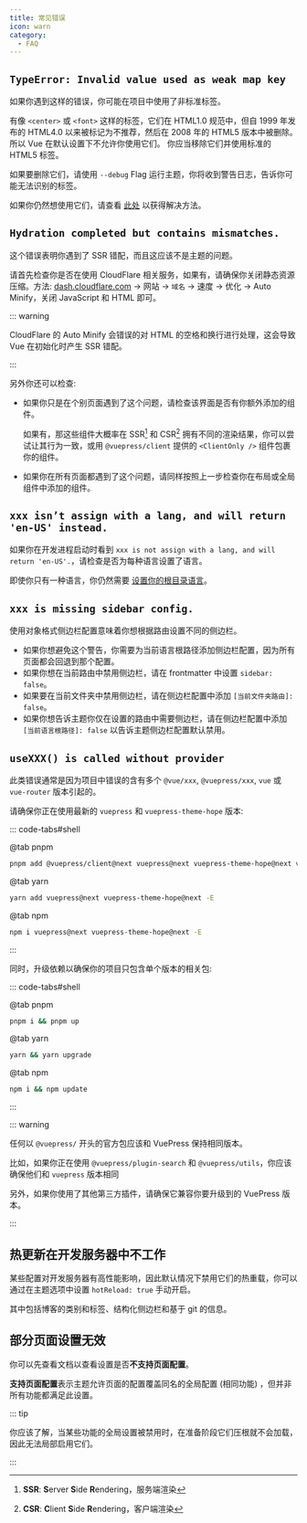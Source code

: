 ```yaml
---
title: 常见错误
icon: warn
category:
  - FAQ
---
```


## `TypeError: Invalid value used as weak map key`

如果你遇到这样的错误，你可能在项目中使用了非标准标签。

有像 `<center>` 或 `<font>` 这样的标签，它们在 HTML1.0 规范中，但自 1999 年发布的 HTML4.0 以来被标记为不推荐，然后在 2008 年的 HTML5 版本中被删除。所以 Vue 在默认设置下不允许你使用它们。 你应当移除它们并使用标准的 HTML5 标签。

如果要删除它们，请使用 `--debug` Flag 运行主题，你将收到警告日志，告诉你可能无法识别的标签。

如果你仍然想使用它们，请查看 [此处](https://v2.vuepress.vuejs.org/zh/guide/markdown.html#%E9%9D%9E%E6%A0%87%E5%87%86%E7%9A%84-html-%E6%A0%87%E7%AD%BE) 以获得解决方法。

## `Hydration completed but contains mismatches.`

这个错误表明你遇到了 SSR 错配，而且这应该不是主题的问题。

请首先检查你是否在使用 CloudFlare 相关服务，如果有，请确保你关闭静态资源压缩。方法: [dash.cloudflare.com](https://dash.cloudflare.com) → 网站 → `域名` → 速度 → 优化 → Auto Minify，关闭 JavaScript 和 HTML 即可。

::: warning

CloudFlare 的 Auto Minify 会错误的对 HTML 的空格和换行进行处理，这会导致 Vue 在初始化时产生 SSR 错配。

:::

另外你还可以检查:

- 如果你只是在个别页面遇到了这个问题，请检查该界面是否有你额外添加的组件。

  如果有，那这些组件大概率在 SSR[^ssr] 和 CSR[^csr] 拥有不同的渲染结果，你可以尝试让其行为一致，或用 `@vuepress/client` 提供的 `<ClientOnly />` 组件包裹你的组件。

[^ssr]: **SSR**: **S**erver **S**ide **R**endering，服务端渲染
[^csr]: **CSR**: **C**lient **S**ide **R**endering，客户端渲染

- 如果你在所有页面都遇到了这个问题，请同样按照上一步检查你在布局或全局组件中添加的组件。

## `xxx isn’t assign with a lang, and will return 'en-US' instead.`

如果你在开发进程启动时看到 `xxx is not assign with a lang, and will return 'en-US'.`，请检查是否为每种语言设置了语言。

即使你只有一种语言，你仍然需要 [设置你的根目录语言](../config/i18n.md#设置语言)。

## `xxx is missing sidebar config.`

使用对象格式侧边栏配置意味着你想根据路由设置不同的侧边栏。

- 如果你想避免这个警告，你需要为当前语言根路径添加侧边栏配置，因为所有页面都会回退到那个配置。
- 如果你想在当前路由中禁用侧边栏，请在 frontmatter 中设置 `sidebar: false`。
- 如果要在当前文件夹中禁用侧边栏，请在侧边栏配置中添加 `[当前文件夹路由]: false`。
- 如果你想告诉主题你仅在设置的路由中需要侧边栏，请在侧边栏配置中添加 `[当前语言根路径]: false` 以告诉主题侧边栏配置默认禁用。

## `useXXX() is called without provider`

此类错误通常是因为项目中错误的含有多个 `@vue/xxx`, `@vuepress/xxx`, `vue` 或 `vue-router` 版本引起的。

请确保你正在使用最新的 `vuepress` 和 `vuepress-theme-hope` 版本:

::: code-tabs#shell

@tab pnpm

```bash
pnpm add @vuepress/client@next vuepress@next vuepress-theme-hope@next vue@latest -E
```

@tab yarn

```bash
yarn add vuepress@next vuepress-theme-hope@next -E
```

@tab npm

```bash
npm i vuepress@next vuepress-theme-hope@next -E
```

:::

同时，升级依赖以确保你的项目只包含单个版本的相关包:

::: code-tabs#shell

@tab pnpm

```bash
pnpm i && pnpm up
```

@tab yarn

```bash
yarn && yarn upgrade
```

@tab npm

```bash
npm i && npm update
```

:::

::: warning

任何以 `@vuepress/` 开头的官方包应该和 VuePress 保持相同版本。

比如，如果你正在使用 `@vuepress/plugin-search` 和 `@vuepress/utils`，你应该确保他们和 `vuepress` 版本相同

另外，如果你使用了其他第三方插件，请确保它兼容你要升级到的 VuePress 版本。

:::

## 热更新在开发服务器中不工作

某些配置对开发服务器有高性能影响，因此默认情况下禁用它们的热重载，你可以通过在主题选项中设置 `hotReload: true` 手动开启。

其中包括博客的类别和标签、结构化侧边栏和基于 git 的信息。

## 部分页面设置无效

你可以先查看文档以查看设置是否**不支持页面配置**。

**支持页面配置**表示主题允许页面的配置覆盖同名的全局配置 (相同功能) ，但并非所有功能都满足此设置。

::: tip

你应该了解，当某些功能的全局设置被禁用时，在准备阶段它们压根就不会加载，因此无法局部启用它们。

:::
